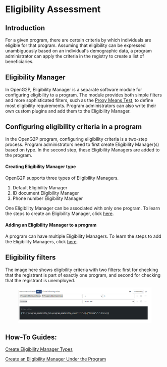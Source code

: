 # Eligibility Assessment

## Introduction

For a given program, there are certain criteria by which individuals are eligible for that program. Assuming that eligibility can be expressed unambiguously based on an individual's demographic data, a program administrator can apply the criteria in the registry to create a list of beneficiaries.

## Eligibility Manager

In OpenG2P, Eligibility Manager is a separate software module for configuring eligibility to a program. The module provides both simple filters and more sophisticated filters, such as the [Proxy Means Test](proxy-means-test.md), to define most eligibility requirements. Program administrators can also write their own custom plugins and add them to the Eligibility Manager.

## Configuring eligibility criteria in a program

In the OpenG2P program, configuring eligibility criteria is a two-step process. Program administrators need to first create Eligibility Manager(s) based on type. In the second step, these Eligibility Managers are added to the program.

#### Creating Eligibility Manager type

OpenG2P supports three types of Eligibility Managers.

1. Default Eligibility Manager
2. ID document Eligibility Manager
3. Phone number Eligibility Manager

One Eligibility Manager can be associated with only one program. To learn the steps to create an Eligibility Manager, click [here](../guides/user-guides/create-eligibility-manager-1/).

#### Adding an Eligibility Manager to a program

A program can have multiple Eligibility Managers. To learn the steps to add the Eligibility Managers, click [here](../guides/user-guides/create-eligibility-manager.md).

## Eligibility filters

The image here shows eligibility criteria with two filters: first for checking that the registrant is part of exactly one program, and second for checking that the registrant is unemployed.

<figure><img src="../.gitbook/assets/eligibility-criteria-filters (1).PNG" alt=""><figcaption></figcaption></figure>

## How-To Guides:

[Create Eligibility Manager Types](../guides/user-guides/create-eligibility-manager-1/)

[Create an Eligibility Manager Under the Program](../guides/user-guides/create-eligibility-manager-1/)
